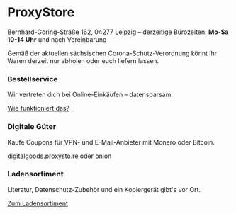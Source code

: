 # ProxyStore

<p class="lead text-center">Bernhard-Göring-Straße 162, 04277 Leipzig &ndash; derzeitige Bürozeiten: <strong>Mo-Sa 10-14 Uhr</strong> und nach Vereinbarung</p>

<div class="alert alert-warning mt-3 mb-4">Gemäß der aktuellen sächsischen Corona-Schutz-Verordnung könnt ihr Waren derzeit nur abholen oder euch liefern lassen.</div>

<style>
.card-hover:hover {
	background-color: #f7f7f7;
}
</style>

<div class="row">
	<div class="card card-hover col-lg mx-3 mb-3">
		<div class="card-body">
			<h3 class="card-title">Bestellservice</h3>
			<p class="card-text">Wir vertreten dich bei Online-Einkäufen – datensparsam.</p>
			<a class="card-link stretched-link" href="bestellservice.html">Wie funktioniert das?</a>
		</div>
	</div>
	<div class="card col-lg mx-3 mb-3">
		<div class="card-body">
			<h3 class="card-title">Digitale Güter</h3>
			<p class="card-text">Kaufe Coupons für VPN- und E-Mail-Anbieter mit Monero oder Bitcoin.</p>
			<a href="https://digitalgoods.proxysto.re">digitalgoods.proxysto.re</a>
			oder
			<a href="http://digitazyyxyihwwzudp5syxxyn3qhcd63wqcha2dxpfqiyydmrgdiaad.onion/">onion</a>
		</div>
	</div>
	<div class="card card-hover col-lg mx-3 mb-3">
		<div class="card-body">
			<h3 class="card-title">Ladensortiment</h3>
			<p class="card-text">Literatur, Datenschutz-Zubehör und ein Kopiergerät gibt's vor Ort.</p>
			<a class="card-link stretched-link" href="ladensortiment.html">Zum Ladensortiment</a>
		</div>
	</div>
</div>
